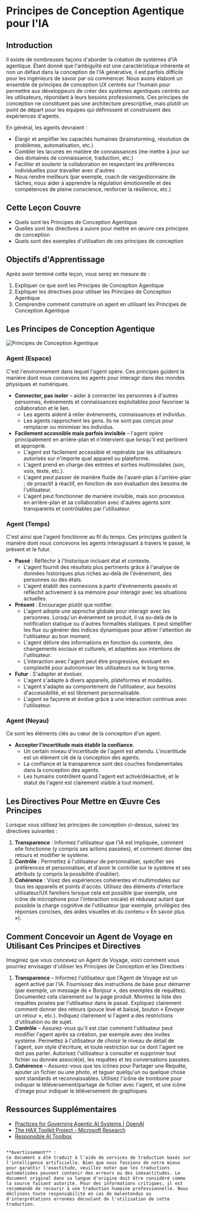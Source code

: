 # Principes de Conception Agentique pour l'IA

## Introduction

Il existe de nombreuses façons d'aborder la création de systèmes d'IA agentique. Étant donné que l'ambiguïté est une caractéristique inhérente et non un défaut dans la conception de l'IA générative, il est parfois difficile pour les ingénieurs de savoir par où commencer. Nous avons élaboré un ensemble de principes de conception UX centrés sur l'humain pour permettre aux développeurs de créer des systèmes agentiques centrés sur les utilisateurs, répondant à leurs besoins professionnels. Ces principes de conception ne constituent pas une architecture prescriptive, mais plutôt un point de départ pour les équipes qui définissent et construisent des expériences d'agents.

En général, les agents devraient :

- Élargir et amplifier les capacités humaines (brainstorming, résolution de problèmes, automatisation, etc.)
- Combler les lacunes en matière de connaissances (me mettre à jour sur des domaines de connaissance, traduction, etc.)
- Faciliter et soutenir la collaboration en respectant les préférences individuelles pour travailler avec d'autres
- Nous rendre meilleurs (par exemple, coach de vie/gestionnaire de tâches, nous aider à apprendre la régulation émotionnelle et des compétences de pleine conscience, renforcer la résilience, etc.)

## Cette Leçon Couvre

- Quels sont les Principes de Conception Agentique
- Quelles sont les directives à suivre pour mettre en œuvre ces principes de conception
- Quels sont des exemples d'utilisation de ces principes de conception

## Objectifs d'Apprentissage

Après avoir terminé cette leçon, vous serez en mesure de :

1. Expliquer ce que sont les Principes de Conception Agentique
2. Expliquer les directives pour utiliser les Principes de Conception Agentique
3. Comprendre comment construire un agent en utilisant les Principes de Conception Agentique

## Les Principes de Conception Agentique

![Principes de Conception Agentique](../../../translated_images/translated_images/agentic-design-principles.9f32a64bb6e2aa5a1bdffb70111aa724058bc248b1a3dd3c6661344015604cff.fr.png?WT.mc_id=academic-105485-koreyst)

### Agent (Espace)

C'est l'environnement dans lequel l'agent opère. Ces principes guident la manière dont nous concevons les agents pour interagir dans des mondes physiques et numériques.

- **Connecter, pas isoler** – aider à connecter les personnes à d'autres personnes, événements et connaissances exploitables pour favoriser la collaboration et le lien.
  - Les agents aident à relier événements, connaissances et individus.
  - Les agents rapprochent les gens. Ils ne sont pas conçus pour remplacer ou minimiser les individus.
- **Facilement accessible mais parfois invisible** – l'agent opère principalement en arrière-plan et n'intervient que lorsqu'il est pertinent et approprié.
  - L'agent est facilement accessible et repérable par les utilisateurs autorisés sur n'importe quel appareil ou plateforme.
  - L'agent prend en charge des entrées et sorties multimodales (son, voix, texte, etc.).
  - L'agent peut passer de manière fluide de l'avant-plan à l'arrière-plan ; de proactif à réactif, en fonction de son évaluation des besoins de l'utilisateur.
  - L'agent peut fonctionner de manière invisible, mais son processus en arrière-plan et sa collaboration avec d'autres agents sont transparents et contrôlables par l'utilisateur.

### Agent (Temps)

C'est ainsi que l'agent fonctionne au fil du temps. Ces principes guident la manière dont nous concevons les agents interagissant à travers le passé, le présent et le futur.

- **Passé** : Réfléchir à l'historique incluant état et contexte.
  - L'agent fournit des résultats plus pertinents grâce à l'analyse de données historiques plus riches au-delà de l'événement, des personnes ou des états.
  - L'agent établit des connexions à partir d'événements passés et réfléchit activement à sa mémoire pour interagir avec les situations actuelles.
- **Présent** : Encourager plutôt que notifier.
  - L'agent adopte une approche globale pour interagir avec les personnes. Lorsqu'un événement se produit, il va au-delà de la notification statique ou d'autres formalités statiques. Il peut simplifier les flux ou générer des indices dynamiques pour attirer l'attention de l'utilisateur au bon moment.
  - L'agent délivre des informations en fonction du contexte, des changements sociaux et culturels, et adaptées aux intentions de l'utilisateur.
  - L'interaction avec l'agent peut être progressive, évoluant en complexité pour autonomiser les utilisateurs sur le long terme.
- **Futur** : S'adapter et évoluer.
  - L'agent s'adapte à divers appareils, plateformes et modalités.
  - L'agent s'adapte au comportement de l'utilisateur, aux besoins d'accessibilité, et est librement personnalisable.
  - L'agent se façonne et évolue grâce à une interaction continue avec l'utilisateur.

### Agent (Noyau)

Ce sont les éléments clés au cœur de la conception d'un agent.

- **Accepter l'incertitude mais établir la confiance**.
  - Un certain niveau d'incertitude de l'agent est attendu. L'incertitude est un élément clé de la conception des agents.
  - La confiance et la transparence sont des couches fondamentales dans la conception des agents.
  - Les humains contrôlent quand l'agent est activé/désactivé, et le statut de l'agent est clairement visible à tout moment.

## Les Directives Pour Mettre en Œuvre Ces Principes

Lorsque vous utilisez les principes de conception ci-dessus, suivez les directives suivantes :

1. **Transparence** : Informez l'utilisateur que l'IA est impliquée, comment elle fonctionne (y compris ses actions passées), et comment donner des retours et modifier le système.
2. **Contrôle** : Permettez à l'utilisateur de personnaliser, spécifier ses préférences et personnaliser, et d'avoir le contrôle sur le système et ses attributs (y compris la possibilité d'oublier).
3. **Cohérence** : Visez des expériences cohérentes et multimodales sur tous les appareils et points d'accès. Utilisez des éléments d'interface utilisateur/UX familiers lorsque cela est possible (par exemple, une icône de microphone pour l'interaction vocale) et réduisez autant que possible la charge cognitive de l'utilisateur (par exemple, privilégiez des réponses concises, des aides visuelles et du contenu « En savoir plus »).

## Comment Concevoir un Agent de Voyage en Utilisant Ces Principes et Directives

Imaginez que vous concevez un Agent de Voyage, voici comment vous pourriez envisager d'utiliser les Principes de Conception et les Directives :

1. **Transparence** – Informez l'utilisateur que l'Agent de Voyage est un agent activé par l'IA. Fournissez des instructions de base pour démarrer (par exemple, un message de « Bonjour », des exemples de requêtes). Documentez cela clairement sur la page produit. Montrez la liste des requêtes posées par l'utilisateur dans le passé. Expliquez clairement comment donner des retours (pouce levé et baissé, bouton « Envoyer un retour », etc.). Indiquez clairement si l'agent a des restrictions d'utilisation ou de sujet.
2. **Contrôle** – Assurez-vous qu'il est clair comment l'utilisateur peut modifier l'agent après sa création, par exemple avec des invites système. Permettez à l'utilisateur de choisir le niveau de détail de l'agent, son style d'écriture, et toute restriction sur ce dont l'agent ne doit pas parler. Autorisez l'utilisateur à consulter et supprimer tout fichier ou donnée associé(e), les requêtes et les conversations passées.
3. **Cohérence** – Assurez-vous que les icônes pour Partager une Requête, ajouter un fichier ou une photo, et taguer quelqu'un ou quelque chose sont standards et reconnaissables. Utilisez l'icône de trombone pour indiquer le téléversement/partage de fichier avec l'agent, et une icône d'image pour indiquer le téléversement de graphiques.

## Ressources Supplémentaires
- [Practices for Governing Agentic AI Systems | OpenAI](https://openai.com)
- [The HAX Toolkit Project - Microsoft Research](https://microsoft.com)
- [Responsible AI Toolbox](https://responsibleaitoolbox.ai)
```

**Avertissement** :  
Ce document a été traduit à l'aide de services de traduction basés sur l'intelligence artificielle. Bien que nous fassions de notre mieux pour garantir l'exactitude, veuillez noter que les traductions automatisées peuvent contenir des erreurs ou des inexactitudes. Le document original dans sa langue d'origine doit être considéré comme la source faisant autorité. Pour des informations critiques, il est recommandé de recourir à une traduction humaine professionnelle. Nous déclinons toute responsabilité en cas de malentendus ou d'interprétations erronées découlant de l'utilisation de cette traduction.